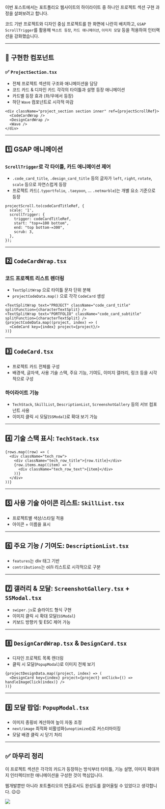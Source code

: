 이번 포스트에서는 포트폴리오 웹사이트의 하이라이트 중 하나인 프로젝트 섹션 구현 과정을 살펴보려고 합니다.

코드 기반 프로젝트와 디자인 중심 프로젝트를 한 화면에 나란히 배치하고, `GSAP ScrollTrigger`를 활용해 `텍스트 등장`, `카드 애니메이션`, `이미지 모달` 등을 적용하여 인터랙션을 강화했습니다.

---

## 🦮 구현한 컴포넌트

### ✅ `ProjectSection.tsx`
- 전체 프로젝트 섹션의 구조와 애니메이션을 담당
- 코드 카드 & 디자인 카드 각각의 타이틀과 설명 등장 애니메이션
- 카드별 등장 효과 (좌/우에서 등장)
- 하단 `Wave` 컴포넌트로 시각적 마감

```tsx
<div className="project_section section inner" ref={projectScrollRef}>
  <CodeCardWrap />
  <DesignCardWrap />
  <Wave />
</div>
```

---

## 1️⃣ GSAP 애니메이션

### `ScrollTrigger`로 각 타이틀, 카드 애니메이션 제어

- `.code_card_title`, `.design_card_title` 등의 글자가 `left`, `right`, `rotate`, `scale` 등으로 자연스럽게 등장
- 프로젝트 카드(`.typortfolio`, `.taeyoon`, ... `.netmarble`)는 개별 요소 기준으로 등장

```tsx
projectScroll.to(codeCardTitleRef, {
  scale: '1',
  scrollTrigger: {
    trigger: codeCardTitleRef,
    start: "top+=100 bottom",
    end: "top bottom-=300",
    scrub: 3,
  },
});
```

---

## 2️⃣ `CodeCardWrap.tsx`

### 코드 프로젝트 리스트 렌더링

- `TextSplitWrap` 으로 타이틀 문자 단위 분해
- `projectCodeData.map()` 으로 각각 `CodeCard` 생성

```tsx
<TextSplitWrap text="PROJECT" className="code_card_title" splitFunction={characterTextSplit} />
<TextSplitWrap text="PORTFOLIO" className="code_card_subtitle" splitFunction={characterTextSplit} />
{projectCodeData.map((project, index) => (
  <CodeCard key={index} project={project}/>
))}
```

---

## 3️⃣ `CodeCard.tsx`

- 프로젝트 카드 전체를 구성
- 배경색, 글자색, 사용 기술 스택, 주요 기능, 기여도, 이미지 갤러리, 링크 등을 시각적으로 구성

### 하이라이트 기능

- `TechStack`, `SkillList`, `DescriptionList`, `ScreenshotGallery` 등의 서브 컴포넌트 사용
- 이미지 클릭 시 모달(`SSModal`)로 확대 보기 가능

---

## 4️⃣ 기술 스택 표시: `TechStack.tsx`

```tsx
{rows.map((row) => (
  <div className="tech_row">
    <div className="tech_row_title">{row.title}</div>
    {row.items.map((item) => (
      <div className="tech_row_text">{item}</div>
    ))}
  </div>
))}
```

---

## 5️⃣ 사용 기술 아이콘 리스트: `SkillList.tsx`

- 프로젝트별 색상/스타일 적용
- 아이콘 + 이름을 표시

---

## 6️⃣ 주요 기능 / 기여도: `DescriptionList.tsx`

- `features`는 div 태그 기반
- `contributions`는 ol/li 리스트로 시각적으로 구분

---

## 7️⃣ 갤러리 & 모달: `ScreenshotGallery.tsx` + `SSModal.tsx`

- `swiper.js`로 슬라이드 형식 구현
- 이미지 클릭 시 확대 모달(`SSModal`)
- 키보드 방향키 및 ESC 제어 가능

---

## 8️⃣ `DesignCardWrap.tsx` & `DesignCard.tsx`

- 디자인 프로젝트 목록 렌더링
- 클릭 시 모달(`PopupModal`)로 이미지 전체 보기

```tsx
{projectDesignData.map((project, index) => (
  <DesignCard key={index} project={project} onClick={() => handleImageClick(index)} />
))}
```

---

## 9️⃣ 모달 팝업: `PopupModal.tsx`

- 이미지 종횡비 계산하여 높이 자동 조정
- `next/image` 최적화 비활성화(`unoptimized`)로 커스터마이징
- 모달 배경 클릭 시 닫기 처리

---

## ✅ 마무리 정리

이 프로젝트 섹션은 각각의 카드가 등장하는 방식부터 타이틀, 기능 설명, 이미지 확대까지 인터렉티브한 애니메이션을 구성한 것이 핵심입니다.

웹개발뿐만 아니라 포트폴리오의 연출로서도 완성도를 끌어올릴 수 있었다고 생각합니다. 😉😉

<img src="/images/publishing_study/28/image1.gif"/>